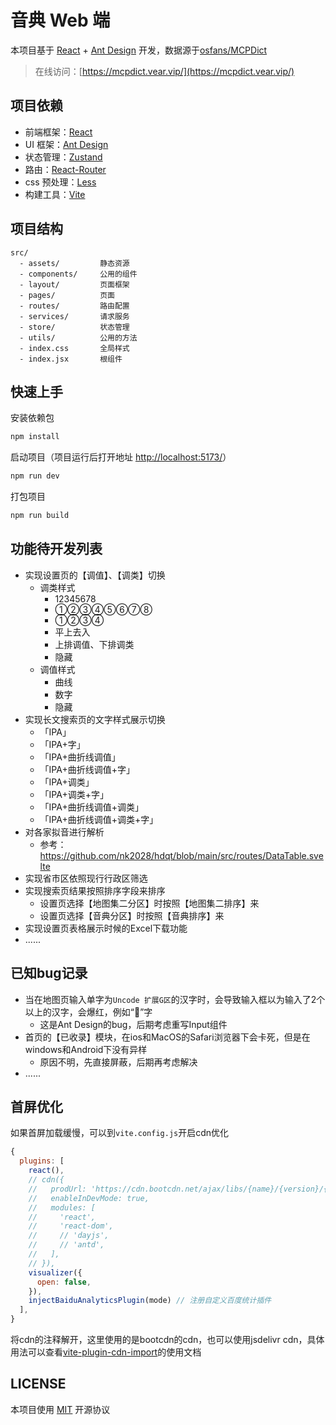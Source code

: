 # 音典 Web 端

本项目基于 [React](https://github.com/facebook/react) + [Ant Design](https://github.com/ant-design/ant-design) 开发，数据源于[osfans/MCPDict](https://github.com/osfans/MCPDict)

> 在线访问：[https://mcpdict.vear.vip/](https://mcpdict.vear.vip/)

## 项目依赖

- 前端框架：[React](https://github.com/facebook/react)
- UI 框架：[Ant Design](https://github.com/ant-design/ant-design)
- 状态管理：[Zustand](https://github.com/pmndrs/zustand)
- 路由：[React-Router](https://github.com/ReactTraining/react-router)
- css 预处理：[Less](https://github.com/less/less.js)
- 构建工具：[Vite](https://github.com/vitejs/vite)

## 项目结构

```
src/
  - assets/         静态资源
  - components/     公用的组件
  - layout/         页面框架
  - pages/          页面
  - routes/         路由配置
  - services/       请求服务
  - store/          状态管理
  - utils/          公用的方法
  - index.css       全局样式
  - index.jsx       根组件
```

## 快速上手

安装依赖包

```bash
npm install
```

启动项目（项目运行后打开地址 [http://localhost:5173/](http://localhost:5173/)）

```bash
npm run dev
```

打包项目
```bash
npm run build
```

## 功能待开发列表
  - 实现设置页的【调值】、【调类】切换
    - 调类样式
      - 12345678
      - ①②③④⑤⑥⑦⑧
      - ①②③④
      - 平上去入
      - 上排调值、下排调类
      - 隐藏
    - 调值样式
      - 曲线
      - 数字
      - 隐藏
  - 实现长文搜索页的文字样式展示切换
    - 「IPA」
    - 「IPA+字」
    - 「IPA+曲折线调值」
    - 「IPA+曲折线调值+字」
    - 「IPA+调类」
    - 「IPA+调类+字」
    - 「IPA+曲折线调值+调类」
    - 「IPA+曲折线调值+调类+字」
  - 对各家拟音进行解析
    - 参考：https://github.com/nk2028/hdqt/blob/main/src/routes/DataTable.svelte
  - 实现省市区依照现行行政区筛选
  - 实现搜索页结果按照排序字段来排序
    - 设置页选择【地图集二分区】时按照【地图集二排序】来
    - 设置页选择【音典分区】时按照【音典排序】来 
  - 实现设置页表格展示时候的Excel下载功能
  - ......
## 已知bug记录
  - 当在地图页输入单字为`Uncode 扩展G区`的汉字时，会导致输入框以为输入了2个以上的汉字，会爆红，例如“𰃘”字
    - 这是Ant Design的bug，后期考虑重写Input组件
  - 首页的【已收录】模块，在ios和MacOS的Safari浏览器下会卡死，但是在windows和Android下没有异样
    - 原因不明，先直接屏蔽，后期再考虑解决
  - ......

## 首屏优化
如果首屏加载缓慢，可以到`vite.config.js`开启cdn优化
```js
{
  plugins: [
    react(),
    // cdn({
    //   prodUrl: 'https://cdn.bootcdn.net/ajax/libs/{name}/{version}/{path}',
    //   enableInDevMode: true,
    //   modules: [
    //     'react', 
    //     'react-dom', 
    //     // 'dayjs', 
    //     // 'antd',
    //   ],
    // }), 
    visualizer({
      open: false,
    }),
    injectBaiduAnalyticsPlugin(mode) // 注册自定义百度统计插件
  ],
}
```
将cdn的注释解开，这里使用的是bootcdn的cdn，也可以使用jsdelivr cdn，具体用法可以查看[vite-plugin-cdn-import](https://github.com/MMF-FE/vite-plugin-cdn-import)的使用文档

## LICENSE
本项目使用 [MIT](./LICENSE) 开源协议
